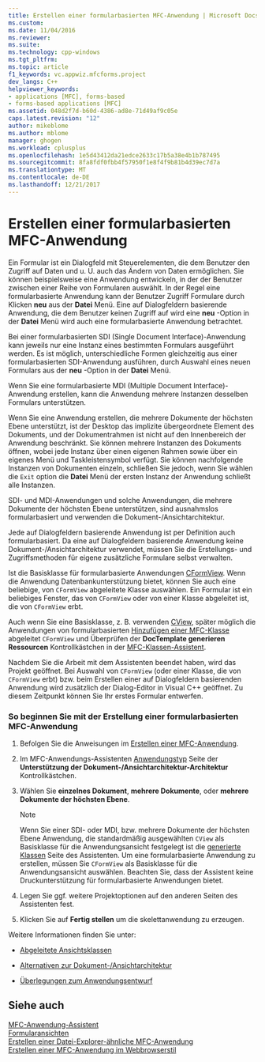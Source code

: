 ```yaml
---
title: Erstellen einer formularbasierten MFC-Anwendung | Microsoft Docs
ms.custom: 
ms.date: 11/04/2016
ms.reviewer: 
ms.suite: 
ms.technology: cpp-windows
ms.tgt_pltfrm: 
ms.topic: article
f1_keywords: vc.appwiz.mfcforms.project
dev_langs: C++
helpviewer_keywords:
- applications [MFC], forms-based
- forms-based applications [MFC]
ms.assetid: 048d2f7d-b60d-4386-ad8e-71d49af9c05e
caps.latest.revision: "12"
author: mikeblome
ms.author: mblome
manager: ghogen
ms.workload: cplusplus
ms.openlocfilehash: 1e5d43412da21edce2633c17b5a38e4b1b787495
ms.sourcegitcommit: 8fa8fdf0fbb4f57950f1e8f4f9b81b4d39ec7d7a
ms.translationtype: MT
ms.contentlocale: de-DE
ms.lasthandoff: 12/21/2017
---
```

# <a name="creating-a-forms-based-mfc-application"></a>Erstellen einer formularbasierten MFC-Anwendung
Ein Formular ist ein Dialogfeld mit Steuerelementen, die dem Benutzer den Zugriff auf Daten und u. U. auch das Ändern von Daten ermöglichen. Sie können beispielsweise eine Anwendung entwickeln, in der der Benutzer zwischen einer Reihe von Formularen auswählt. In der Regel eine formularbasierte Anwendung kann der Benutzer Zugriff Formulare durch Klicken **neu** aus der **Datei** Menü. Eine auf Dialogfeldern basierende Anwendung, die dem Benutzer keinen Zugriff auf wird eine **neu** -Option in der **Datei** Menü wird auch eine formularbasierte Anwendung betrachtet.  
  
 Bei einer formularbasierten SDI (Single Document Interface)-Anwendung kann jeweils nur eine Instanz eines bestimmten Formulars ausgeführt werden. Es ist möglich, unterschiedliche Formen gleichzeitig aus einer formularbasierten SDI-Anwendung ausführen, durch Auswahl eines neuen Formulars aus der **neu** -Option in der **Datei** Menü.  
  
 Wenn Sie eine formularbasierte MDI (Multiple Document Interface)-Anwendung erstellen, kann die Anwendung mehrere Instanzen desselben Formulars unterstützen.  
  
 Wenn Sie eine Anwendung erstellen, die mehrere Dokumente der höchsten Ebene unterstützt, ist der Desktop das implizite übergeordnete Element des Dokuments, und der Dokumentrahmen ist nicht auf den Innenbereich der Anwendung beschränkt. Sie können mehrere Instanzen des Dokuments öffnen, wobei jede Instanz über einen eigenen Rahmen sowie über ein eigenes Menü und Taskleistensymbol verfügt. Sie können nachfolgende Instanzen von Dokumenten einzeln, schließen Sie jedoch, wenn Sie wählen die `Exit` option die **Datei** Menü der ersten Instanz der Anwendung schließt alle Instanzen.  
  
 SDI- und MDI-Anwendungen und solche Anwendungen, die mehrere Dokumente der höchsten Ebene unterstützen, sind ausnahmslos formularbasiert und verwenden die Dokument-/Ansichtarchitektur.  
  
 Jede auf Dialogfeldern basierende Anwendung ist per Definition auch formularbasiert. Da eine auf Dialogfeldern basierende Anwendung keine Dokument-/Ansichtarchitektur verwendet, müssen Sie die Erstellungs- und Zugriffsmethoden für eigene zusätzliche Formulare selbst verwalten.  
  
 Ist die Basisklasse für formularbasierte Anwendungen [CFormView](../../mfc/reference/cformview-class.md). Wenn die Anwendung Datenbankunterstützung bietet, können Sie auch eine beliebige, von `CFormView` abgeleitete Klasse auswählen. Ein Formular ist ein beliebiges Fenster, das von `CFormView` oder von einer Klasse abgeleitet ist, die von `CFormView` erbt.  
  
 Auch wenn Sie eine Basisklasse, z. B. verwenden [CView](../../mfc/reference/cview-class.md), später möglich die Anwendungen von formularbasierten [Hinzufügen einer MFC-Klasse](../../mfc/reference/adding-an-mfc-class.md) abgeleitet `CFormView` und Überprüfen der **DocTemplate generieren Ressourcen** Kontrollkästchen in der [MFC-Klassen-Assistent](../../mfc/reference/document-template-strings-mfc-add-class-wizard.md).  
  
 Nachdem Sie die Arbeit mit dem Assistenten beendet haben, wird das Projekt geöffnet. Bei Auswahl von `CFormView` (oder einer Klasse, die von `CFormView` erbt) bzw. beim Erstellen einer auf Dialogfeldern basierenden Anwendung wird zusätzlich der Dialog-Editor in Visual C++ geöffnet. Zu diesem Zeitpunkt können Sie Ihr erstes Formular entwerfen.  
  
### <a name="to-begin-creating-a-forms-based-mfc-executable"></a>So beginnen Sie mit der Erstellung einer formularbasierten MFC-Anwendung  
  
1.  Befolgen Sie die Anweisungen im [Erstellen einer MFC-Anwendung](../../mfc/reference/creating-an-mfc-application.md).  
  
2.  Im MFC-Anwendungs-Assistenten [Anwendungstyp](../../mfc/reference/application-type-mfc-application-wizard.md) Seite der **Unterstützung der Dokument-/Ansichtarchitektur-Architektur** Kontrollkästchen.  
  
3.  Wählen Sie **einzelnes Dokument**, **mehrere Dokumente**, oder **mehrere Dokumente der höchsten Ebene**.  
  
    > [!NOTE]
    >  Wenn Sie einer SDI- oder MDI, bzw. mehrere Dokumente der höchsten Ebene Anwendung, die standardmäßig ausgewählten `CView` als Basisklasse für die Anwendungsansicht festgelegt ist die [generierte Klassen](../../mfc/reference/generated-classes-mfc-application-wizard.md) Seite des Assistenten. Um eine formularbasierte Anwendung zu erstellen, müssen Sie `CFormView` als Basisklasse für die Anwendungsansicht auswählen. Beachten Sie, dass der Assistent keine Druckunterstützung für formularbasierte Anwendungen bietet.  
  
4.  Legen Sie ggf. weitere Projektoptionen auf den anderen Seiten des Assistenten fest.  
  
5.  Klicken Sie auf **Fertig stellen** um die skelettanwendung zu erzeugen.  
  
 Weitere Informationen finden Sie unter:  
  
-   [Abgeleitete Ansichtsklassen](../../mfc/derived-view-classes-available-in-mfc.md)  
  
-   [Alternativen zur Dokument-/Ansichtarchitektur](../../mfc/alternatives-to-the-document-view-architecture.md)  
  
-   [Überlegungen zum Anwendungsentwurf](../../mfc/application-design-choices.md)  
  
## <a name="see-also"></a>Siehe auch  
 [MFC-Anwendung-Assistent](../../mfc/reference/mfc-application-wizard.md)   
 [Formularansichten](../../mfc/form-views-mfc.md)   
 [Erstellen einer Datei-Explorer-ähnliche MFC-Anwendung](../../mfc/reference/creating-a-file-explorer-style-mfc-application.md)   
 [Erstellen einer MFC-Anwendung im Webbrowserstil](../../mfc/reference/creating-a-web-browser-style-mfc-application.md)

